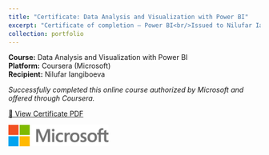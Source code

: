 ```yaml
---
title: "Certificate: Data Analysis and Visualization with Power BI"
excerpt: "Certificate of completion – Power BI<br/>Issued to Nilufar Iangiboeva by Microsoft and Coursera.<br/><img src='/images/powerbi-certificate.png'>"
collection: portfolio
---
```


**Course:** Data Analysis and Visualization with Power BI  
**Platform:** Coursera (Microsoft)  
**Recipient:** Nilufar Iangiboeva

*Successfully completed this online course authorized by Microsoft and offered through Coursera.*

[📄 View Certificate PDF](/files/powerbi-certificate.pdf)

<img src='/images/microssoft.png' alt='Microsoft Logo' style='float: left; margin: 0 1rem 1rem 0; width: 200px;'>